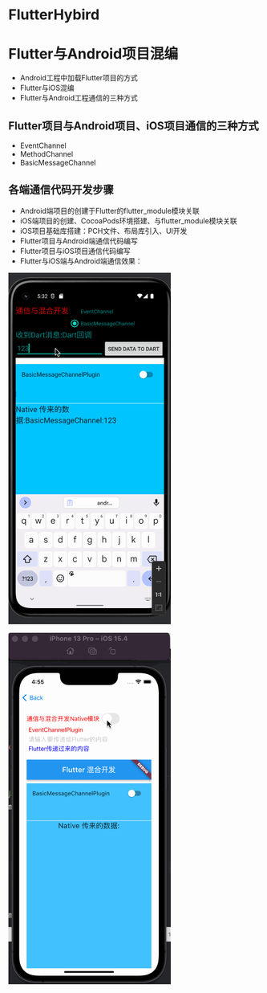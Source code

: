 # FlutterHybird

# Flutter与Android项目混编
- Android工程中加载Flutter项目的方式
- Flutter与iOS混编
- Flutter与Android工程通信的三种方式 

## Flutter项目与Android项目、iOS项目通信的三种方式
- EventChannel
- MethodChannel
- BasicMessageChannel  

## 各端通信代码开发步骤
- Android端项目的创建于Flutter的flutter_module模块关联
- iOS端项目的创建、CocoaPods环境搭建、与flutter_module模块关联
- iOS项目基础库搭建：PCH文件、布局库引入、UI开发
- Flutter项目与Android端通信代码编写
- Flutter项目与iOS项目通信代码编写
- Flutter与iOS端与Android端通信效果：

![image](https://github.com/jiayuanfa/FlutterHybird/blob/main/flutterAndAndroid.gif)


![image](https://github.com/jiayuanfa/FlutterHybird/blob/main/flutterAndiOS.gif)
